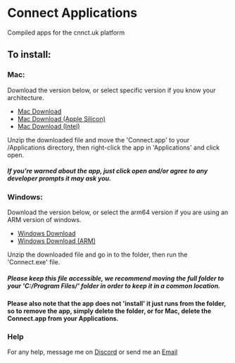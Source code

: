 # Connect Applications
 Compiled apps for the cnnct.uk platform
## To install:
### Mac:
Download the version below, or select specific version if you know your architecture.
- [Mac Download](https://store.brth.uk/hybes/connect-mac.zip)
- [Mac Download (Apple Silicon)](https://store.brth.uk/hybes/connect-mac-arm64.zip)
- [Mac Download (Intel)](https://store.brth.uk/hybes/connect-mac-x64.zip)

Unzip the downloaded file and move the 'Connect.app' to your /Applications directory, then right-click the app in 'Applications' and click open.
##### If you're warned about the app, just click open and/or agree to any developer prompts it may ask you.

### Windows:
Download the version below, or select the arm64 version if you are using an ARM version of windows.
- [Windows Download](https://store.brth.uk/hybes/connect-win.zip)
- [Windows Download (ARM)](https://store.brth.uk/hybes/connect-win-arm64.zip)

Unzip the downloaded file and go in to the folder, then run the 'Connect.exe' file.
##### Please keep this file accessible, we recommend moving the full folder to your 'C:/Program Files/' folder in order to keep it in a common location. 
#### Please also note that the app does not 'install' it just runs from the folder, so to remove the app, simply delete the folder, or for Mac, delete the Connect.app from your Applications.

### Help
For any help, message me on [Discord](https://discordapp.com/users/206181582304706561) or send me an [Email](mailto:help@cnnct.uk)
